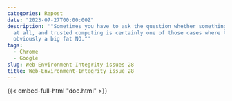 ```yaml
---
categories: Repost
date: "2023-07-27T00:00:00Z"
description: '"Sometimes you have to ask the question whether something should be done
  at all, and trusted computing is certainly one of those cases where the answer is
  obviously a big fat NO."'
tags:
  - Chrome
  - Google
slug: Web-Environment-Integrity-issues-28
title: Web-Environment-Integrity issue 28
---
```


{{< embed-full-html "doc.html" >}}
